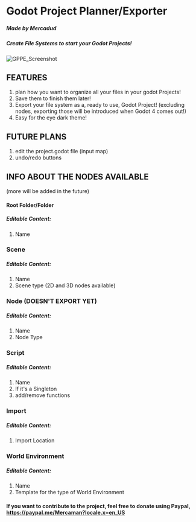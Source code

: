 # Godot Project Planner/Exporter
##### Made by Mercadud

##### Create File Systems to start your Godot Projects!
![GPPE_Screenshot](https://user-images.githubusercontent.com/34464977/114950026-3a593900-9e20-11eb-8487-cd6d324940a0.png)


## FEATURES
1. plan how you want to organize all your files in your godot Projects!
2. Save them to finish them later!
4. Export your file system as a, ready to use, Godot Project! (excluding nodes, exporting those will be introduced when Godot 4 comes out!)
6. Easy for the eye dark theme!

## FUTURE PLANS
1. edit the project.godot file (input map)
2. undo/redo buttons

## INFO ABOUT THE NODES AVAILABLE
(more will be added in the future)

#### Root Folder/Folder
##### Editable Content:
1. Name

### Scene
##### Editable Content:
1. Name
2. Scene type (2D and 3D nodes available)

### Node (DOESN'T EXPORT YET)
##### Editable Content:
1. Name
2. Node Type

### Script
##### Editable Content:
1. Name
2. If it's a Singleton
3. add/remove functions

### Import
##### Editable Content:
1. Import Location

### World Environment
##### Editable Content:
1. Name
2. Template for the type of World Environment

#### If you want to contribute to the project, feel free to donate using Paypal, https://paypal.me/Mercaman?locale.x=en_US
